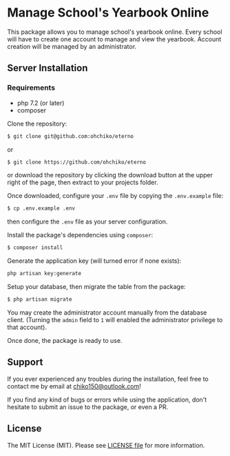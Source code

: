 # Manage School's Yearbook Online

This package allows you to manage school's yearbook online.
Every school will have to create one account to manage and view the yearbook.
Account creation will be managed by an administrator.


## Server Installation

### Requirements

* php 7.2 (or later)
* composer


Clone the repository:

```sh
$ git clone git@github.com:ohchiko/eterno
```


or

```sh
$ git clone https://github.com/ohchiko/eterno
```


or download the repository by clicking the download button at the upper right of the page, then extract to your projects folder.


Once downloaded, configure your `.env` file by copying the `.env.example` file:

```sh
$ cp .env.example .env
```


then configure the `.env` file as your server configuration.


Install the package's dependencies using `composer`:

```sh
$ composer install
```


Generate the application key (will turned error if none exists):

```sh
php artisan key:generate
```


Setup your database, then migrate the table from the package:

```sh
$ php artisan migrate
```


You may create the administrator account manually from the database client. (Turning the `admin` field to `1` will enabled the administrator privilege to that account).


Once done, the package is ready to use.


## Support

If you ever experienced any troubles during the installation, feel free to contact me by email at [chiko150@outlook.com](mailto:chiko150@outlook.com)!

If you find any kind of bugs or errors while using the application, don't hesitate to submit an issue to the package, or even a PR.

## License

The MIT License (MIT). Please see [LICENSE file](LICENSE) for more information.

